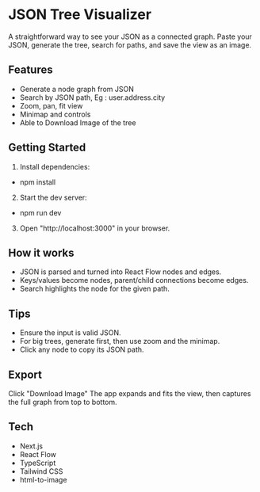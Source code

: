 # JSON Tree Visualizer
A straightforward way to see your JSON as a connected graph. Paste your JSON, generate the tree, search for paths, and save the view as an image.

## Features
- Generate a node graph from JSON
- Search by JSON path, Eg : user.address.city
- Zoom, pan, fit view
- Minimap and controls
- Able to Download Image of the tree

## Getting Started
1. Install dependencies:

- npm install

2. Start the dev server:

- npm run dev

3. Open "http://localhost:3000" in your browser.

## How it works
- JSON is parsed and turned into React Flow nodes and edges.
- Keys/values become nodes, parent/child connections become edges.
- Search highlights the node for the given path.

## Tips
- Ensure the input is valid JSON.
- For big trees, generate first, then use zoom and the minimap.
- Click any node to copy its JSON path.

## Export
Click "Download Image" The app expands and fits the view, then captures the full graph from top to bottom.

## Tech
- Next.js
- React Flow
- TypeScript
- Tailwind CSS
- html-to-image
